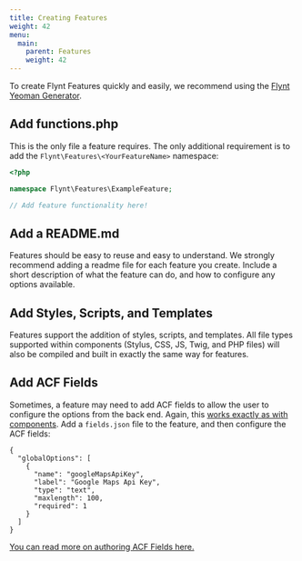 ```yaml
---
title: Creating Features
weight: 42
menu:
  main:
    parent: Features
    weight: 42
---
```


To create Flynt Features quickly and easily, we recommend using the [Flynt Yeoman Generator](https://github.com/flyntwp/generator-flynt).

## Add functions.php

This is the only file a feature requires. The only additional requirement is to add the `Flynt\Features\<YourFeatureName>` namespace:

```php
<?php

namespace Flynt\Features\ExampleFeature;

// Add feature functionality here!
```

## Add a README.md

Features should be easy to reuse and easy to understand. We strongly recommend adding a readme file for each feature you create. Include a short description of what the feature can do, and how to configure any options available.

<!-- TODO: Add/link example README template. -->

## Add Styles, Scripts, and Templates
Features support the addition of styles, scripts, and templates. All file types supported within components (Stylus, CSS, JS, Twig, and PHP files) will also be compiled and built in exactly the same way for features.

## Add ACF Fields
Sometimes, a feature may need to add ACF fields to allow the user to configure the options from the back end. Again, this [works exactly as with components](/guide/components/content-fields/). Add a `fields.json` file to the feature, and then configure the ACF fields:

```
{
  "globalOptions": [
    {
      "name": "googleMapsApiKey",
      "label": "Google Maps Api Key",
      "type": "text",
      "maxlength": 100,
      "required": 1
    }
  ]
}
```

[You can read more on authoring ACF Fields here.](/guide/components/content-fields/)
